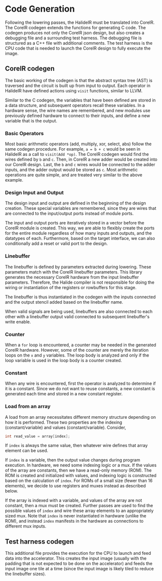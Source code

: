 # Code Generation
Following the lowering passes, the HalideIR must be translated into CoreIR.
The CoreIR codegen extends the functions for generating C code. The codegen
produces not only the CoreIR json design, but also creates a debugging
file and a surrounding test harness. The debugging file is structured as
a C++ file with additional comments. The test harness is the CPU code that
is needed to launch the CoreIR design to fully execute the image.

## CoreIR codegen
The basic working of the codegen is that the abstract syntax tree (AST) is
traversed and the circuit is built up from input to output. Each operator
in HalideIR have defined actions using `visit` functions, similar to LLVM.

Similar to the C codegen, the variables that have been defined are stored
in a data structure, and subsequent operators recall these variables. In a
hardware sense, the wire names are remembered, and new modules use previously
defined hardware to connect to their inputs, and define a new variable that
is the output.

### Basic Operators
Most basic arithmetic operators (add, multiply, xor, select, abs) follow
the same codegen procedure.
For example, `a = b + c` would be seen in HalideIR as a call to `visit(Add *op)`.
The CoreIR codegen would find the wires defined by `b` and `c`. Then, in 
CoreIR a new adder would be created into our CoreIR design. Last, the `b` and
`c` wires would be connected to the adder inputs, and the adder output
would be stored as `c`. Most arithmetic operations are quite simple, and
are treated very similar to the above example.

### Design Input and Output
The design input and output are defined in the beginning of the design
creation. These special variables are remembered, since they are wires
that are connected to the input/output ports instead of module ports.

The input and output ports are iteratively stored in a vector before the
CoreIR module is created. This way, we are able to flexibly create the
ports for the entire module regardless of how many inputs and outputs,
and the datatypes of each. Furthermore, based on the target interface, we can
also conditionally add a reset or valid port to the design.

### Linebuffer
The linebuffer is defined by parameters extracted during lowering. These
parameters match with the CoreIR linebuffer parameters. This library
generates the necessary CoreIR hardware from the input linebuffer parameters.
Therefore, the Halide compiler is not responsible for doing the wiring
or instantiation of the registers or rowbuffers for this stage. 

The linebuffer is thus instantiated in the codegen with the inputs connected
and the output stencil added based on the linebuffer name.

When valid signals are being used, linebuffers are also connected to each 
other with a linebuffer output valid connected to subsequent linebuffer's
write enable.

### Counter
When a `for` loop is encountered, a counter may be needed in the generated
CoreIR hardware. However, some of the counter are merely the iteration
loops on the `x` and `y` variables. The loop body is analyzed and only
if the loop variable is used in the loop body is a counter created.

### Constant
When any wire is encountered, first the operator is analyzed to determine
if it is a constant. Since we do not want to reuse constants, a new
constant is generated each time and stored in a new constant register.

### Load from an array
A load from an array necessitates different memory structure depending
on how it is performed. These two properties are the indexing (constant/variable)
and values (constant/variable). Consider,
```C++
int read_value = array[index];
```

If `index` is always the same value, then whatever wire defines that 
array element can be used.

If `index` is a variable, then the output value changes during program 
execution. In hardware, we need some indexing logic or a mux. If the values
of the array are constants, then we have a read-only memory (ROM). 
The ROM is created and initialized with values, and indexing logic is
constructed based on the calculation of `index`.
For ROMs of a small size (fewer than 16 elements), we decide to use registers
and muxes instead as described below. 

If the array is indexed with a variable, and values of the array are not constant, then a mux must
be created. Further passes are used to find the possible values of `index`
and wire these array elements to an appropriately sized mux. Note that `index`
is never instantiated in hardware (unlike the ROM), and instead `index`
manifests in the hardware as connections to different mux inputs.

## Test harness codegen
This additional file provides the execution for the CPU to launch and feed
data into the accelerator. This creates the input image (usually with the
padding that is not expected to be done on the accelerator) and feeds
the input image one tile at a time (since the input image is likely tiled
to reduce the linebuffer sizes).
